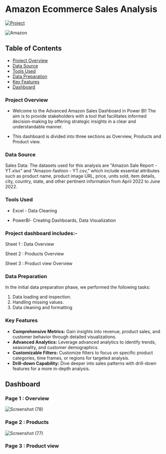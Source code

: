 # Amazon Ecommerce Sales Analysis

[![Project](https://img.shields.io/badge/Project-Amazon%20Sales%20Dashboard-FF9900)](https://www.novypro.com/profile_projects/tarunsharma?Popup=memberProject&Data=1707300163838x703941848836977000)

![Amazon](https://github.com/user-attachments/assets/b469e71a-2f0b-4cec-abb7-ace6b4f6c187)

## Table of Contents
- [Project Overview](#project-overview)
- [Data Source](#data-source)
- [Tools Used](#tools-used)
- [Data Preparation](#data-preparation)
- [Key Features](#key-features)
- [Dashboard](#dashboard)

### Project Overview

- Welcome to the Advanced Amazon Sales Dashboard in Power BI! The aim is to provide stakeholders with a tool that facilitates informed decision-making by offering strategic insights in a clear and understandable manner.

- This dashboard is divided into three sections as Overview, Products and Product view.

 ### Data Source
Sales Data: The datasets used for this analysis are "Amazon Sale Report - YT.xlsx" and "Amazon-fashion - YT.csv," which include essential attributes such as product name, product image URL, price, units sold, item details, city, country, state, and other pertinent information from April 2022 to June 2022.

### Tools Used

- Excel - Data Cleaning

- PowerBI- Creating Dashboards, Data Visualization

### Project dashboard includes:-
 
 Sheet 1 : Data Overview
 
 Sheet 2 : Products Overview

 Sheet 3 : Product view Overview

### Data Preparation

In the initial data preparation phase, we performed the following tasks:
1. Data loading and inspection.
2. Handling missing values.
3. Data cleaning and formatting

### Key Features

- **Comprehensive Metrics:** Gain insights into revenue, product sales, and customer behavior through detailed visualizations.
- **Advanced Analytics:** Leverage advanced analytics to identify trends, seasonality, and customer demographics.
- **Customizable Filters:** Customize filters to focus on specific product categories, time frames, or regions for targeted analysis.
- **Drill-down Capability:** Dive deeper into sales patterns with drill-down features for a more in-depth analysis.

## Dashboard

### Page 1 : Overview
![Screenshot (78)](https://github.com/user-attachments/assets/689811f2-1dda-48d6-bf74-c6a0f037eabc)

### Page 2 : Products
![Screenshot (77)](https://github.com/user-attachments/assets/79eca2ad-ff64-43f9-9886-ab451d160cb0)

### Page 3 : Product view

